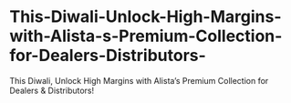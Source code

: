 # This-Diwali-Unlock-High-Margins-with-Alista-s-Premium-Collection-for-Dealers-Distributors-
This Diwali, Unlock High Margins with Alista’s Premium Collection for Dealers &amp; Distributors!

